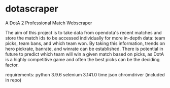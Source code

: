 # dotascraper
A DotA 2 Professional Match Webscraper


The aim of this project is to take data from opendota's recent matches and store the match ids to be accessed individually for more in-depth data: team picks, team bans, and which team won. By taking this information, trends on hero pickrate, banrate, and winrate can be established. There is potential in future to predict which team will win a given match based on picks, as DotA is a highly competitive game and often the best picks can be the deciding factor.






requirements:
  python 3.9.6
  selenium 3.141.0
  time
  json
  chromdriver (included in repo)
